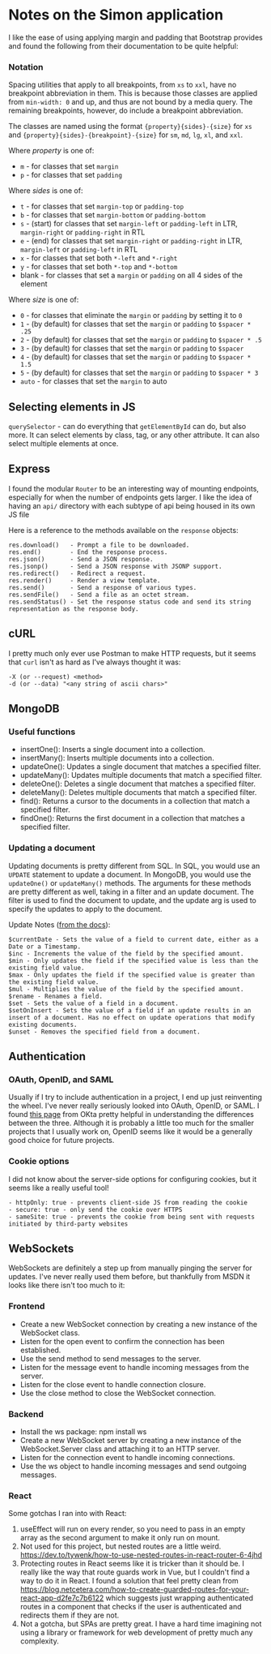 # Notes on the Simon application

I like the ease of using applying margin and padding that Bootstrap provides and found the following from their documentation to be quite helpful:

### Notation

Spacing utilities that apply to all breakpoints, from `xs` to `xxl`, have no breakpoint abbreviation in them. This is because those classes are applied from `min-width: 0` and up, and thus are not bound by a media query. The remaining breakpoints, however, do include a breakpoint abbreviation.

The classes are named using the format `{property}{sides}-{size}` for `xs` and `{property}{sides}-{breakpoint}-{size}` for `sm`, `md`, `lg`, `xl`, and `xxl`.

Where _property_ is one of:

- `m` - for classes that set `margin`
- `p` - for classes that set `padding`

Where _sides_ is one of:

- `t` - for classes that set `margin-top` or `padding-top`
- `b` - for classes that set `margin-bottom` or `padding-bottom`
- `s` - (start) for classes that set `margin-left` or `padding-left` in LTR, `margin-right` or `padding-right` in RTL
- `e` - (end) for classes that set `margin-right` or `padding-right` in LTR, `margin-left` or `padding-left` in RTL
- `x` - for classes that set both `*-left` and `*-right`
- `y` - for classes that set both `*-top` and `*-bottom`
- blank - for classes that set a `margin` or `padding` on all 4 sides of the element

Where _size_ is one of:

- `0` - for classes that eliminate the `margin` or `padding` by setting it to `0`
- `1` - (by default) for classes that set the `margin` or `padding` to `$spacer * .25`
- `2` - (by default) for classes that set the `margin` or `padding` to `$spacer * .5`
- `3` - (by default) for classes that set the `margin` or `padding` to `$spacer`
- `4` - (by default) for classes that set the `margin` or `padding` to `$spacer * 1.5`
- `5` - (by default) for classes that set the `margin` or `padding` to `$spacer * 3`
- `auto` - for classes that set the `margin` to auto

## Selecting elements in JS
`querySelector` - can do everything that `getElementById` can do, but also more. It can select elements by class, tag, or any other attribute. It can also select multiple elements at once.

## Express

I found the modular `Router` to be an interesting way of mounting endpoints, especially for when the number of endpoints gets larger. I like the idea of having an `api/` directory with each subtype of api being housed in its own JS file

Here is a reference to the methods available on the `response` objects:

```
res.download()   - Prompt a file to be downloaded.
res.end()        - End the response process.
res.json()	     - Send a JSON response.
res.jsonp()	     - Send a JSON response with JSONP support.
res.redirect()   - Redirect a request.
res.render()     - Render a view template.
res.send()       - Send a response of various types.
res.sendFile()   - Send a file as an octet stream.
res.sendStatus() - Set the response status code and send its string representation as the response body.
```  

## cURL

I pretty much only ever use Postman to make HTTP requests, but it seems that `curl` isn't as hard as I've always thought it was:

```
-X (or --request) <method>
-d (or --data) "<any string of ascii chars>"
```

## MongoDB

### Useful functions

- insertOne(): Inserts a single document into a collection.
- insertMany(): Inserts multiple documents into a collection.
- updateOne(): Updates a single document that matches a specified filter.
- updateMany(): Updates multiple documents that match a specified filter.
- deleteOne(): Deletes a single document that matches a specified filter.
- deleteMany(): Deletes multiple documents that match a specified filter.
- find(): Returns a cursor to the documents in a collection that match a specified filter.
- findOne(): Returns the first document in a collection that matches a specified filter.

### Updating a document

Updating documents is pretty different from SQL. In SQL, you would use an `UPDATE` statement to update a document. In MongoDB, you would use the `updateOne()` or `updateMany()` methods. The arguments for these methods are pretty different as well, taking in a filter and an update document. The filter is used to find the document to update, and the update arg is used to specify the updates to apply to the document.

Update Notes ([from the docs](https://www.mongodb.com/docs/manual/reference/operator/update/#fields)):
``` 
$currentDate - Sets the value of a field to current date, either as a Date or a Timestamp.
$inc - Increments the value of the field by the specified amount.
$min - Only updates the field if the specified value is less than the existing field value.
$max - Only updates the field if the specified value is greater than the existing field value.
$mul - Multiplies the value of the field by the specified amount.
$rename - Renames a field.
$set - Sets the value of a field in a document.
$setOnInsert - Sets the value of a field if an update results in an insert of a document. Has no effect on update operations that modify existing documents.
$unset - Removes the specified field from a document.
```

## Authentication

### OAuth, OpenID, and SAML

Usually if I try to include authentication in a project, I end up just reinventing the wheel. I've never really seriously looked into OAuth, OpenID, or SAML. I found [this page](https://www.okta.com/identity-101/whats-the-difference-between-oauth-openid-connect-and-saml/) from OKta pretty helpful in understanding the differences between the three. Although it is probably a little too much for the smaller projects that I usually work on, OpenID seems like it would be a generally good choice for future projects.

### Cookie options

I did not know about the server-side options for configuring cookies, but it seems like a really useful tool!

```
- httpOnly: true - prevents client-side JS from reading the cookie
- secure: true - only send the cookie over HTTPS
- sameSite: true - prevents the cookie from being sent with requests initiated by third-party websites
```

## WebSockets

WebSockets are definitely a step up from manually pinging the server for updates. I've never really used them before, but thankfully from MSDN it looks like there isn't too much to it:

### Frontend
- Create a new WebSocket connection by creating a new instance of the WebSocket class.
- Listen for the open event to confirm the connection has been established.
- Use the send method to send messages to the server.
- Listen for the message event to handle incoming messages from the server.
- Listen for the close event to handle connection closure.
- Use the close method to close the WebSocket connection.

### Backend
- Install the ws package: npm install ws
- Create a new WebSocket server by creating a new instance of the WebSocket.Server class and attaching it to an HTTP server.
- Listen for the connection event to handle incoming connections.
- Use the ws object to handle incoming messages and send outgoing messages.

### React
Some gotchas I ran into with React:
1. useEffect will run on every render, so you need to pass in an empty array as the second argument to make it only run on mount.
2. Not used for this project, but nested routes are a little weird. https://dev.to/tywenk/how-to-use-nested-routes-in-react-router-6-4jhd
3. Protecting routes in React seems like it is tricker than it should be. I really like the way that route guards work in Vue, but I couldn't find a way to do it in React. I found a solution that feel pretty clean from https://blog.netcetera.com/how-to-create-guarded-routes-for-your-react-app-d2fe7c7b6122 which suggests just wrapping authenticated routes in a component that checks if the user is authenticated and redirects them if they are not.
4. Not a gotcha, but SPAs are pretty great. I have a hard time imagining not using a library or framework for web development of pretty much any complexity. 